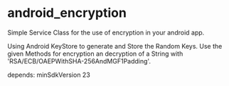 # android_encryption

Simple Service Class for the use of encryption in your android app. 

Using Android KeyStore to generate and Store the Random Keys. 
Use the given Methods for encryption an decryption of a String with 'RSA/ECB/OAEPWithSHA-256AndMGF1Padding'.

depends:
minSdkVersion 23
